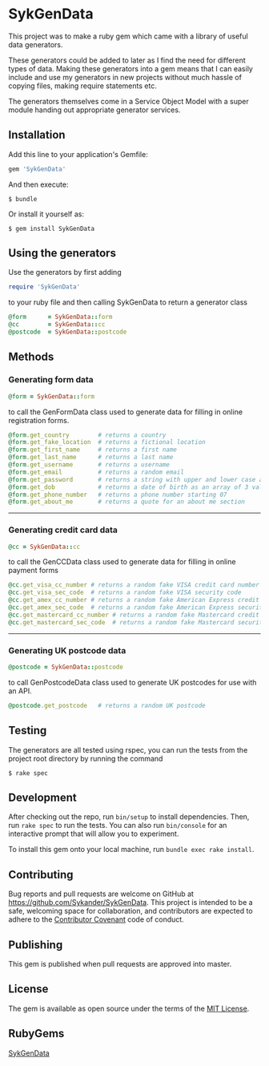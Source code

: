 # SykGenData

This project was to make a ruby gem which came with a library of useful data generators.

These generators could be added to later as I find the need for different types of data. Making these generators into a gem means that I can easily include and use my generators in new projects without much hassle of copying files, making require statements etc.

The generators themselves come in a Service Object Model with a super module handing out appropriate generator services.

## Installation

Add this line to your application's Gemfile:

```ruby
gem 'SykGenData'
```

And then execute:

    $ bundle

Or install it yourself as:

    $ gem install SykGenData

## Using the generators

Use the generators by first adding
```ruby
require 'SykGenData'
```
to your ruby file and then calling SykGenData to return a generator class
```ruby
@form      = SykGenData::form
@cc        = SykGenData::cc
@postcode  = SykGenData::postcode
```

## Methods

### Generating form data
```ruby
@form = SykGenData::form
```
to call the GenFormData class used to generate data for filling in online registration forms.
```ruby
@form.get_country        # returns a country
@form.get_fake_location  # returns a fictional location
@form.get_first_name     # returns a first name
@form.get_last_name      # returns a last name
@form.get_username       # returns a username
@form.get_email          # returns a random email
@form.get_password       # returns a string with upper and lower case as well as special characters and numbers
@form.get_dob            # returns a date of birth as an array of 3 values
@form.get_phone_number   # returns a phone number starting 07
@form.get_about_me       # returns a quote for an about me section
```
--------

### Generating credit card data
```ruby
@cc = SykGenData::cc
```
to call the GenCCData class used to generate data for filling in online payment forms
```ruby
@cc.get_visa_cc_number # returns a random fake VISA credit card number
@cc.get_visa_sec_code  # returns a random fake VISA security code
@cc.get_amex_cc_number # returns a random fake American Express credit card number
@cc.get_amex_sec_code  # returns a random fake American Express security code
@cc.get_mastercard_cc_number # returns a random fake Mastercard credit card number
@cc.get_mastercard_sec_code  # returns a random fake Mastercard security code
```
--------

### Generating UK postcode data
```ruby
@postcode = SykGenData::postcode
```
to call GenPostcodeData class used to generate UK postcodes for use with an API.
```ruby
@postcode.get_postcode   # returns a random UK postcode
```
## Testing

The generators are all tested using rspec, you can run the tests from the project root directory by running the command

    $ rake spec


## Development

After checking out the repo, run `bin/setup` to install dependencies. Then, run `rake spec` to run the tests. You can also run `bin/console` for an interactive prompt that will allow you to experiment.

To install this gem onto your local machine, run `bundle exec rake install`.

## Contributing

Bug reports and pull requests are welcome on GitHub at https://github.com/Sykander/SykGenData. This project is intended to be a safe, welcoming space for collaboration, and contributors are expected to adhere to the [Contributor Covenant](http://contributor-covenant.org) code of conduct.

## Publishing

This gem is published when pull requests are approved into master.

## License

The gem is available as open source under the terms of the [MIT License](https://opensource.org/licenses/MIT).

## RubyGems

[SykGenData](https://rubygems.org/gems/SykGenData)
